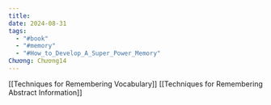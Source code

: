 ```yaml
---
title: 
date: 2024-08-31
tags:
  - "#book"
  - "#memory"
  - "#How_to_Develop_A_Super_Power_Memory"
Chương: Chương14
---
```

[[Techniques for Remembering Vocabulary]]
[[Techniques for Remembering Abstract Information]]